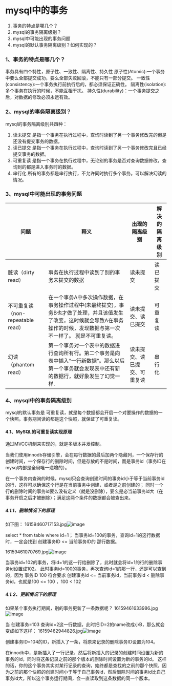 # mysql中的事务

1. 事务的特点是哪几个？
2. mysql的事务隔离级别？
3.  mysql中可能出现的事务问题
4. mysql的默认事务隔离级别？如何实现的？

###  1、事务的特点是哪几个？
事务具有四个特性，原子性、一致性、隔离性、持久性
原子性(Atomic):一个事务中要么全部提交成功，要么全部失败回滚，不能只有一部分提交。
一致性(consistency):一个事务执行前执行后的，都必须保证正确性。
隔离性(isolation):多个事务在执行的时候，不能互相干扰。
持久性(durability)：一个事务提交之后，对数据的修改必须永远有效。

### 2、mysql的事务隔离级别？
mysql的事务隔离级别共四种：
1. 读未提交
    是指一个事务在执行过程中，查询时读到了另一个事务修改完的但是还没有提交事务的数据。
2. 读已提交
    是指一个事务在执行过程中，查询时读到了另一个事务修改完且已经提交事务的数据。
3. 可重复读
    是指一个事务在执行过程中，无论别的事务是否对查询数据修改，查询到的都是进入事务时的数据。
4. 串行化
    所有的事务都是串行执行，不允许同时执行多个事务。可以解决幻读的情况。
    
    

### 3、mysql中可能出现的事务问题
|  问题 | 释义  | 出现的隔离级别 | 解决的隔离级别 |
|---|---|---|---|
| 脏读（dirty read） | 事务在执行过程中读到了别的事务未提交的数据  | 读未提交  |  读已提交 |
| 不可重复读（non-repeatable read）  | 在一个事务A中多次操作数据，在事务操作过程中(未最终提交)，事务B也才做了处理，并且该值发生了改变，这时候就会导致A在事务操作的时候，发现数据与第一次不一样了。 就是不可重复读。  | 读未提交、读已提交  | 可重复读  |
| 幻读（phantom read）  |  第一个事务对一个表中的数据进行查询所有行。第二个事务是向表中插入“一行新数据”。那么以后第一个事务就会发现表中还有新的数据行，就好象发生了幻觉一样. | 读未提交、读已提交、可重复读  | 串行化  |

### 4、mysql中的事务隔离级别
mysql的默认事务是 可重复读，就是每个数据都会开启一个对要操作的数据的一个快照。事务期间读的都是这个快照，就保证了可重复读。

#### 4.1、MySQL的可重复读实现原理
通过MVCC机制来实现的，就是多版本并发控制。

当我们使用innodb存储引擎，会在每行数据的最后加两个隐藏列，一个保存行的创建时间，一个保存行的删除时间，但是存放的不是时间，而是事务id（事务ID在mysql内部是全局唯一递增的）。

在一个事务内查询的时候，mysql只会查询创建时间的事务id小于等于当前事务id的行，这样可以确保这个行是在当前事务中创建，或者是之前创建的；
同时一个行的删除时间的事务id要么没有定义（就是没删除），要么是必当前事务id大（在事务开启之后才被删除）；满足这两个条件的数据都会被查出来。

##### 4.1.1、删除情况下的原理
如下图：
16159460717153.jpg![image](https://user-images.githubusercontent.com/23192002/111483490-c9b2f400-876f-11eb-92ce-7bfa3f8f9c3f.png)

 
select * from table where id=1；
当事务id=100的事务，查询id=1的这行数据时，一定会找到 创建事务ID <= 当前事务ID的 那行数据。

16159461070769.jpg![image](https://user-images.githubusercontent.com/23192002/111483532-d1729880-876f-11eb-9bad-8da9ae9e1a1b.png)

当事务id=102的事务，将id=1的这一行给删除了，此时就会将id=1的行的删除事务id设置成102。
此时事务id=100的事务，再次查询id=1的那一行，还是可以查到的，因为 事务ID 100 符合要求 创建事务id <= 当前事务id，当前事务id < 删除事务id，也就是100 <= 100 ，100 < 102

##### 4.1.2、更新情况下的原理

如果某个事务执行期间，别的事务更新了一条数据呢？
16159461633986.jpg![image](https://user-images.githubusercontent.com/23192002/111483553-d6374c80-876f-11eb-80a6-0e5b4cee0321.png)

当 创建事务=103 查询id=2这一行数据，此时把ID=2的name改成小B，那么就会变成如下这样：
16159462944826.jpg![image](https://user-images.githubusercontent.com/23192002/111483563-da636a00-876f-11eb-8fc0-9b3229118195.png)

创建事务ID=104的ID，新插入了一条，将原来记录的删除事务ID设置为104。

在innodb中，是新插入了一行记录，然后将新插入的记录的创建时间设置为新的事务的id，同时将这条记录之前的那个版本的删除时间设置为新的事务的id。
这样的话，你的这个事务其实对某行记录的查询，始终都是查找的之前的那个快照，因为之前的那个快照的创建时间小于等于自己事务id，然后删除时间的事务id比自己事务id大，所以这个事务运行期间，会一直读取到这条数据的同一个版本。
 
